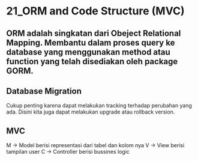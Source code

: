 # 21_ORM and Code Structure (MVC)
## ORM adalah singkatan dari Obeject Relational Mapping. Membantu dalam proses query ke database yang menggunakan method atau function yang telah disediakan oleh package GORM.
## Database Migration
Cukup penting karena dapat melakukan tracking terhadap perubahan yang ada. Disini kita juga dapat melakukan upgrade atau rollback version. 
## MVC
M -> Model berisi representasi dari tabel dan kolom nya
V -> View berisi tampilan user
C -> Controller berisi bussines logic